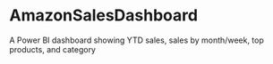 # AmazonSalesDashboard
A Power BI dashboard showing YTD sales, sales by month/week, top products, and category

